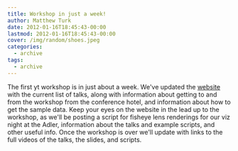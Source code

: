 ```yaml
---
title: Workshop in just a week!
author: Matthew Turk
date: 2012-01-16T18:45:43-00:00
lastmod: 2012-01-16T18:45:43-00:00
cover: /img/random/shoes.jpeg
categories:
  - archive
tags:
  - archive
---
```

The first yt workshop is in just about a week. We've updated the
[website](http%20://yt-project.org/workshop2012) with the current list
of talks, along with information about getting to and from the workshop
from the conference hotel, and information about how to get the sample
data. Keep your eyes on the website in the lead up to the workshop, as
we'll be posting a script for fisheye lens renderings for our viz night
at the Adler, information about the talks and example scripts, and other
useful info. Once the workshop is over we'll update with links to the
full videos of the talks, the slides, and scripts.
